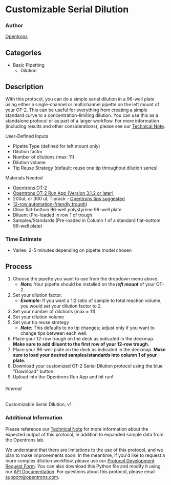 # Customizable Serial Dilution

### Author
[Opentrons](https://opentrons.com/)

## Categories
* Basic Pipetting
    * Dilution

## Description
With this protocol, you can do a simple serial dilution in a 96-well plate using either a single-channel or multichannel pipette on the left mount of your OT-2. This can be useful for everything from creating a simple standard curve to a concentration-limiting dilution. You can use this as a standalone protocol or as part of a larger workflow. For more information (including results and other considerations), please see our [Technical Note](https://docs.google.com/document/d/1cwSAS52fSBOEI0Hb7U2paq5jS_G1LN2fB5TssJp-Au0/edit?usp=sharing).

User-Defined Inputs
  * Pipette Type (defined for left mount only)
  * Dilution factor
  * Number of dilutions (max: 11)
  * Dilution volume
  * Tip Reuse Strategy (default: reuse one tip throughout dilution series)

Materials Needed
  * [Opentrons OT-2](http://opentrons.com/ot-2)
  * [Opentrons OT-2 Run App (Version 3.1.2 or later)](http://opentrons.com/ot-app)
  * 200uL or 300 uL Tiprack - [Opentrons tips suggested](https://shop.opentrons.com/collections/opentrons-tips/products/opentrons-300ul-tips-racks-9-600-tips)
  * [12-row automation-friendly trough](https://www.usascientific.com/12-channel-automation-reservoir.aspx))
  * Clear flat-bottom 96-well polystyrene 96-well plate
  * Diluent (Pre-loaded in row 1 of trough
  * Samples/Standards (Pre-loaded in Column 1 of a standard flat-bottom 96-well plate)


### Time Estimate
* Varies. 2-5 minutes depending on pipette model chosen

## Process
1. Choose the pipette you want to use from the dropdown menu above.
    * ***Note:*** Your pipette should be installed on the ***left mount*** of your OT-2.
2. Set your dilution factor.
    * ***Example:*** If you want a 1:2 ratio of sample to total reaction volume, you would set your dilution factor to 2.
3. Set your number of dilutions (max = 11)
4. Set your dilution volume
5. Set your tip reuse strategy
    * ***Note:*** This defaults to no tip changes; adjust only if you want to change tips between each well.
6. Place your 12-row trough on the deck as indicated in the deckmap. **Make sure to add diluent to the first row of your 12-row trough.**
7. Place your 96-well plate on the deck as indicated in the deckmap. **Make sure to load your desired samples/standards into column 1 of your plate.**
8. Download your customized OT-2 Serial Dilution protocol using the blue "Download" button.
9. Upload into the Opentrons Run App and hit run!

###### Internal
Customizable Serial Dilution, v1

### Additional Information
Please reference our [Technical Note](https://docs.google.com/document/d/1cwSAS52fSBOEI0Hb7U2paq5jS_G1LN2fB5TssJp-Au0/edit?usp=sharing) for more information about the expected output of this protocol, in addition to expanded sample data from the Opentrons lab.

We understand that there are limitations to the use of this protocol, and we plan to make improvements soon.
In the meantime, if you'd like to request a more complex dilution workflow, please use our [Protocol Development Request Form](https://opentrons-protocol-dev.paperform.co/). You can also download this Python file and modify it using our [API Documentation](https://docs.opentrons.com/). For questions about this protocol, please email support@opentrons.com.
